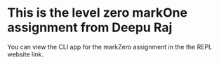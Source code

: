 # This is the level zero markOne assignment from Deepu Raj

You can view the CLI app for the markZero assignment in the the REPL website link.
